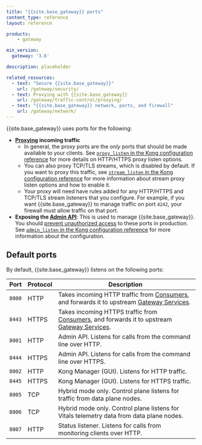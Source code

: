 ```yaml
---
title: "{{site.base_gateway}} ports"
content_type: reference
layout: reference

products:
    - gateway

min_version:
  gateway: '3.6'

description: placeholder

related_resources:
  - text: "Secure {{site.base_gateway}}"
    url: /gateway/security/
  - text: Proxying with {{site.base_gateway}}
    url: /gateway/traffic-control/proxying/
  - text: "{{site.base_gateway}} network, ports, and firewall"
    url: /gateway/network/
---
```


<!--Original doc:
http://docs.konghq.com/gateway/latest/production/networking/firewall/
https://docs.konghq.com/gateway/latest/production/networking/default-ports/
-->

{{site.base_gateway}} uses ports for the following:
* **[Proxying](/gateway/traffic-control/proxying/) incoming traffic**
  * In general, the proxy ports are the *only* ports that should be made available to your clients. See [`proxy_listen` in the Kong configuration reference](/gateway/configuration/) for more details on HTTP/HTTPS proxy listen options. 
  * You can also proxy TCP/TLS streams, which is disabled by default. If you want to proxy this traffic, see [`stream_listen` in the Kong configuration reference](/gateway/configuration/) for more information about stream proxy listen options and how to enable it.
  * Your proxy will need have rules added for any HTTP/HTTPS and TCP/TLS stream listeners that you configure. For example, if you want {{site.base_gateway}} to manage traffic on port `4242`, your firewall must allow traffic on that port.
* **Exposing the [Admin API](/api/gateway/admin-ee/)**: This is used to manage {{site.base_gateway}}. You should [prevent unauthorized access](/gateway/secure-the-admin-api/) to these ports in production. See [`admin_listen` in the Kong configuration reference](/gateway/configuration/) for more information about the configuration.

## Default ports

By default, {{site.base_gateway}} listens on the following ports:

| Port                                                                               | Protocol | Description | 
|-----------------------------------------------------------------------------------|---------|------------|
| `8000` | HTTP     | Takes incoming HTTP traffic from [Consumers](/gateway/entities/consumer/), and forwards it to upstream [Gateway Services](/gateway/entities/service/). | 
| `8443` | HTTPS    | Takes incoming HTTPS traffic from [Consumers](/gateway/entities/consumer/), and forwards it to upstream [Gateway Services](/gateway/entities/service/). | 
| `8001` | HTTP     | Admin API. Listens for calls from the command line over HTTP. | 
| `8444` | HTTPS    | Admin API. Listens for calls from the command line over HTTPS. | 
| `8002` | HTTP     | Kong Manager (GUI). Listens for HTTP traffic. | 
| `8445` | HTTPS    | Kong Manager (GUI). Listens for HTTPS traffic. | 
| `8005` | TCP     | Hybrid mode only. Control plane listens for traffic from data plane nodes. | 
| `8006` | TCP     | Hybrid mode only. Control plane listens for Vitals telemetry data from data plane nodes. | 
| `8007` | HTTP     | Status listener. Listens for calls from monitoring clients over HTTP. | 

